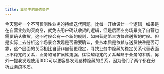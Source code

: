 ```yaml
---
title: 业务中的静态条件
---
```


今天思考一个不可预测性业务的持续迭代问题。比如一开始设计一个逻辑，如果是在自营业务购买商品，就免去用户确认收货的逻辑，但是后面业务场景变了自营也需要确认收货，这个时候会有一个新的规则，如自营是第三方快递送货的时候。但是实际上去分析这个场景会发现是否需要确认，业务本质是依赖与送货快递是否可靠，这个层面的关系相比自营非自营更稳定，寻找业务中隐藏的稳定关系代替表面上不稳定的关系，业务的可扩展性更强。往往越稳定的关系越趋于业务的本质。另外一提我发现使用DDD可以更容易发现这种隐藏的关系，因为他们了两个都在分析业务的本质。